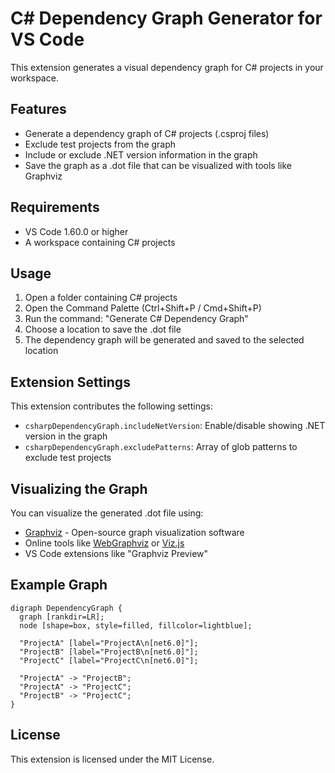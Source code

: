 # C# Dependency Graph Generator for VS Code

This extension generates a visual dependency graph for C# projects in your workspace.

## Features

- Generate a dependency graph of C# projects (.csproj files)
- Exclude test projects from the graph
- Include or exclude .NET version information in the graph
- Save the graph as a .dot file that can be visualized with tools like Graphviz

## Requirements

- VS Code 1.60.0 or higher
- A workspace containing C# projects

## Usage

1. Open a folder containing C# projects
2. Open the Command Palette (Ctrl+Shift+P / Cmd+Shift+P)
3. Run the command: "Generate C# Dependency Graph"
4. Choose a location to save the .dot file
5. The dependency graph will be generated and saved to the selected location

## Extension Settings

This extension contributes the following settings:

- `csharpDependencyGraph.includeNetVersion`: Enable/disable showing .NET version in the graph
- `csharpDependencyGraph.excludePatterns`: Array of glob patterns to exclude test projects

## Visualizing the Graph

You can visualize the generated .dot file using:

- [Graphviz](https://graphviz.org/) - Open-source graph visualization software
- Online tools like [WebGraphviz](http://www.webgraphviz.com/) or [Viz.js](http://viz-js.com/)
- VS Code extensions like "Graphviz Preview"

## Example Graph

``` graphviz
digraph DependencyGraph {
  graph [rankdir=LR];
  node [shape=box, style=filled, fillcolor=lightblue];

  "ProjectA" [label="ProjectA\n[net6.0]"];
  "ProjectB" [label="ProjectB\n[net6.0]"];
  "ProjectC" [label="ProjectC\n[net6.0]"];

  "ProjectA" -> "ProjectB";
  "ProjectA" -> "ProjectC";
  "ProjectB" -> "ProjectC";
}
```

## License

This extension is licensed under the MIT License.
